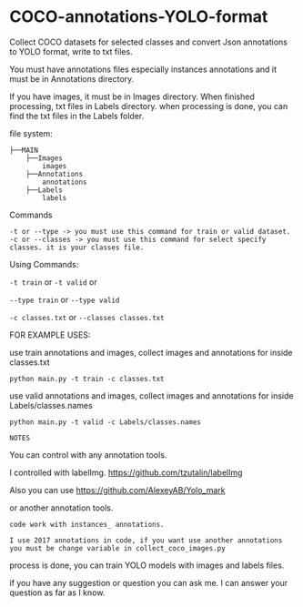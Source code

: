 # COCO-annotations-YOLO-format

Collect COCO datasets for selected classes and convert Json annotations to YOLO format, write to txt files.

You must have annotations files especially instances annotations and it must be in Annotations directory.

If you have images, it must be in Images directory.
When finished processing, txt files in Labels directory.
when processing is done, you can find the txt files in the Labels folder.

file system:

```
├──MAIN
    ├──Images
        images
    ├──Annotations
        annotations
    ├──Labels
        labels
```

Commands

```
-t or --type -> you must use this command for train or valid dataset.
-c or --classes -> you must use this command for select specify classes. it is your classes file.
```

Using Commands:

```-t train``` or ```-t valid```
or

```--type train``` or ```--type valid```

```-c classes.txt```
or
```--classes classes.txt```

FOR EXAMPLE USES:

use train annotations and images, collect images and annotations for inside classes.txt

```Shell
python main.py -t train -c classes.txt
```

use valid annotations and images, collect images and annotations for inside Labels/classes.names

```Shell
python main.py -t valid -c Labels/classes.names
```

```
NOTES
```

You can control with any annotation tools.

I controlled with labelImg.
<https://github.com/tzutalin/labelImg>

Also you can use
<https://github.com/AlexeyAB/Yolo_mark>

or another annotation tools.


```
code work with instances_ annotations.

I use 2017 annotations in code, if you want use another annotations you must be change variable in collect_coco_images.py
```

process is done, you can train YOLO models with images and labels files.

if you have any suggestion or question you can ask me.
I can answer your question as far as I know.
